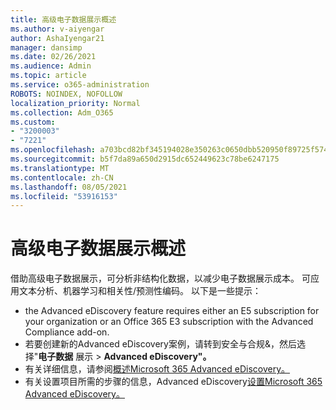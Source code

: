 ```yaml
---
title: 高级电子数据展示概述
ms.author: v-aiyengar
author: AshaIyengar21
manager: dansimp
ms.date: 02/26/2021
ms.audience: Admin
ms.topic: article
ms.service: o365-administration
ROBOTS: NOINDEX, NOFOLLOW
localization_priority: Normal
ms.collection: Adm_O365
ms.custom:
- "3200003"
- "7221"
ms.openlocfilehash: a703bcd82bf345194028e350263c0650dbb520950f89725f57442c9c8c22035c
ms.sourcegitcommit: b5f7da89a650d2915dc652449623c78be6247175
ms.translationtype: MT
ms.contentlocale: zh-CN
ms.lasthandoff: 08/05/2021
ms.locfileid: "53916153"
---
```

# <a name="overview-of-advanced-ediscovery"></a>高级电子数据展示概述

借助高级电子数据展示，可分析非结构化数据，以减少电子数据展示成本。 可应用文本分析、机器学习和相关性/预测性编码。 以下是一些提示：

- the Advanced eDiscovery feature requires either an E5 subscription for your organization or an Office 365 E3 subscription with the Advanced Compliance add-on.
- 若要创建新的Advanced eDiscovery案例，请转到安全与合规&，然后选择"[](https://go.microsoft.com/fwlink/p/?linkid=2077143)**电子数据** 展示  >  **Advanced eDiscovery"。**
- 有关详细信息，请参阅[概述Microsoft 365 Advanced eDiscovery。](https://go.microsoft.com/fwlink/?linkid=2101588)
- 有关设置项目所需的步骤的信息，Advanced eDiscovery[设置Microsoft 365 Advanced eDiscovery。](https://go.microsoft.com/fwlink/?linkid=2122672)